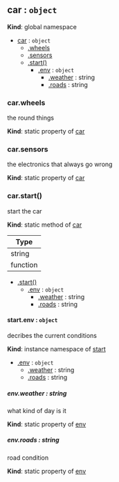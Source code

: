 <a name="car"></a>
## car : `object`
**Kind**: global namespace  

* [car](#car) : `object`
    * [.wheels](#car.wheels)
    * [.sensors](#car.sensors)
    * [.start()](#BITBUCKET-car.start)
        * [.env](#car.start+env) : `object`
            * [.weather](#car.start+env.weather) : string
            * [.roads](#car.start+env.roads) : string


<a name="car.wheels"></a>
### car.wheels
the round things

**Kind**: static property of [car](#car)


<a name="car.sensors"></a>
### car.sensors
the electronics that always go wrong

**Kind**: static property of [car](#car)


<a name="BITBUCKET-car.start"></a>
### car.start()
start the car

**Kind**: static method of [car](#car)  

| Type     |
| -------- |
| string   |
| function |



* [.start()](#BITBUCKET-car.start)
    * [.env](#car.start+env) : `object`
        * [.weather](#car.start+env.weather) : string
        * [.roads](#car.start+env.roads) : string


<a name="car.start+env"></a>
#### start.env : `object`
decribes the current conditions

**Kind**: instance namespace of [start](#BITBUCKET-car.start)  

* [.env](#car.start+env) : `object`
    * [.weather](#car.start+env.weather) : string
    * [.roads](#car.start+env.roads) : string


<a name="car.start+env.weather"></a>
##### env.weather : string
what kind of day is it

**Kind**: static property of [env](#car.start+env)


<a name="car.start+env.roads"></a>
##### env.roads : string
road condition

**Kind**: static property of [env](#car.start+env)


